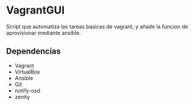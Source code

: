 # VagrantGUI
Script que automatiza las tareas basicas de vagrant, y añade la funcion de aprovisionar mediante ansible.
## Dependencias
- Vagrant
- VirtualBox
- Ansible
- Git
- notify-osd
- zenity
